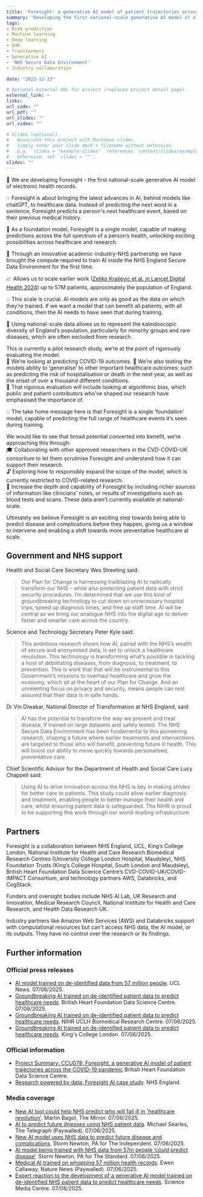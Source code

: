 ```yaml
---
title: 'Foresight: a generative AI model of patient trajectories across the COVID-19 pandemic'
summary: "Developing the first national-scale generative AI model of electronic health records.."
tags:
- Risk prediction
- Machine learning
- Deep learning
- EHR
- Transformers
- Generative AI
- 'NHS Secure Data Environment'
- Industry collaboration

date: "2023-12-23"

# Optional external URL for project (replaces project detail page).
external_link: ~
links:
url_code: ""
url_pdf: ""
url_slides: ""
url_video: ""

# Slides (optional).
#   Associate this project with Markdown slides.
#   Simply enter your slide deck's filename without extension.
#   E.g. `slides = "example-slides"` references `content/slides/example-slides.md`.
#   Otherwise, set `slides = ""`.
slides: ""
---
```


📣 We are developing Foresight - the first national-scale generative AI model of electronic health records.

💡 Foresight is about bringing the latest advances in AI, behind models like chatGPT, to healthcare data. Instead of predicting the next word in a sentence, Foresight predicts a person's next healthcare event, based on their previous medical history.

🔮 As a foundation model, Foresight is a single model, capable of making predictions across the full spectrum of a person’s health, unlocking exciting possibilities across healthcare and research.

🤝 Through an innovative academic-industry-NHS partnership we have brought the compute required to train AI inside the NHS England Secure Data Environment for the first time.

📈 Allows us to scale earlier work ([Zeljko Kraljevic et al. in Lancet Digital Health 2024](https://doi.org/10.1016/S2589-7500(24)00025-6)) up to 57M patients, approximately the population of England.

💡 This scale is crucial. AI models are only as good as the data on which they’re trained. If we want a model that can benefit all patients, with all conditions, then the AI needs to have seen that during training. 

🌈 Using national-scale data allows us to represent the kaleidoscopic diversity of England’s population, particularly for minority groups and rare diseases, which are often excluded from research.

This is currently a pilot research study, we’re at the point of rigorously evaluating the model:  
🦠 We’re looking at predicting COVID-19 outcomes. 
🚀 We’re also testing the models ability to ‘generalise’ to other important healthcare outcomes: such as predicting the risk of hospitalisation or death in the next year, as well as the onset of over a thousand different conditions.  
🔎 That rigorous evaluation will include looking at algorithmic bias, which public and patient contributors who’ve shaped our research have emphasised the importance of.  

💡 The take home message here is that Foresight is a single ‘foundation’ model, capable of predicting the full range of healthcare events it’s seen during training. 

We would like to see that broad potential converted into benefit, we’re approaching this through:  
🎓 Collaborating with other approved researchers in the CVD-COVID-UK consortium to let them scrutinise Foresight and understand how it can support their research.  
🔓 Exploring how to responsibly expand the scope of the model, which is currently restricted to COVID-related research.  
🩻 Increase the depth and capability of Foresight by including richer sources of information like clinicians’ notes, or results of investigations such as blood tests and scans. These data aren’t currently available at national-scale.  

Ultimately we believe Foresight is an exciting step towards being able to predict disease and complications before they happen, giving us a window to intervene and enabling a shift towards more preventative healthcare at scale.

## Government and NHS support

Health and Social Care Secretary Wes Streeting said:  
> Our Plan for Change is harnessing trailblazing AI to radically transform our NHS – while also protecting patient data with strict security procedures. I’m determined that we use this kind of groundbreaking technology to cut down on unnecessary hospital trips, speed up diagnosis times, and free up staff time. AI will be central as we bring our analogue NHS into the digital age to deliver faster and smarter care across the country.  

Science and Technology Secretary Peter Kyle said:  
> This ambitious research shows how AI, paired with the NHS’s wealth of secure and anonymised data, is set to unlock a healthcare revolution. This technology is transforming what’s possible in tackling a host of debilitating diseases, from diagnosis, to treatment, to prevention. This is work that that will be instrumental to this Government’s missions to overhaul healthcare and grow the economy, which sit at the heart of our Plan for Change. And an unrelenting focus on privacy and security, means people can rest assured that their data is in safe hands.  

Dr Vin Diwakar, National Director of Transformation at NHS England, said:  
> AI has the potential to transform the way we prevent and treat disease, if trained on large datasets and safely tested. The NHS Secure Data Environment has been fundamental to this pioneering research, shaping a future where earlier treatments and interventions are targeted to those who will benefit, preventing future ill health. This will boost our ability to move quickly towards personalised, preventative care.  

Chief Scientific Advisor for the Department of Health and Social Care Lucy Chappell said:  
> Using AI to drive innovation across the NHS is key in making strides for better care to patients. This study could allow earlier diagnosis and treatment, enabling people to better manage their health and care, whilst ensuring patient data is safeguarded. The NIHR is proud to be supporting this work through our world-leading infrastructure.  

## Partners

Foresight is a collaboration between NHS England, UCL, King’s College London, National Institute for Health and Care Research Biomedical Research Centres (University College London Hospital, Maudsley), NHS Foundation Trusts (King’s College Hospital, South London and Maudsley), British Heart Foundation Data Science Centre’s CVD-COVID-UK/COVID-IMPACT Consortium, and technology partners AWS, Databricks, and CogStack.  

Funders and oversight bodies include NHS AI Lab, UK Research and Innovation, Medical Research Council, National Institute for Health and Care Research, and Health Data Research UK.  

Industry partners like Amazon Web Services (AWS) and Databricks support with computational resources but can't access NHS data, the AI model, or its outputs. They have no control over the research or its findings.  

## Further information

### Official press releases

* [AI model trained on de-identified data from 57 million people](https://www.ucl.ac.uk/news/2025/may/ai-model-trained-de-identified-data-57-million-people). UCL News. 07/06/2025.
* [Groundbreaking AI trained on de-identified patient data to predict healthcare needs](https://bhfdatasciencecentre.org/news-and-events/groundbreaking-ai-trained-on-de-identified-patient-data-to-predict-healthcare-needs/). British Heart Foundation Data Science Centre. 07/06/2025.
* [Groundbreaking AI trained on de-identified patient data to predict healthcare needs](https://www.uclhospitals.brc.nihr.ac.uk/news/groundbreaking-ai-trained-de-identified-patient-data-predict-healthcare-needs). NIHR UCLH Biomedical Research Centre. 07/06/2025.
*   [Groundbreaking AI trained on de-identified patient data to predict healthcare needs](https://www.kcl.ac.uk/news/ai-to-predict-healthcare-needs). King's College London. 07/06/2025.

### Official information

* [Project Summary: CCU078: Foresight: a generative AI model of patient trajectories across the COVID-19 pandemic](https://bhfdatasciencecentre.org/projects/ccu078/) British Heart Foundation Data Science Centre.  
* [Research powered by data: Foresight AI case study](https://digital.nhs.uk/data-and-information/research-powered-by-data/case-studies/foresight-ai). NHS England.  

### Media coverage

* [New AI tool could help NHS predict who will fall ill in 'healthcare revolution'](https://www.mirror.co.uk/news/uk-news/new-ai-tool-could-help-35180448). Martin Bagot, The Mirror. 07/06/2025.  
* [AI to predict future illnesses using NHS patient data](https://www.telegraph.co.uk/news/2025/05/07/ai-will-predict-future-illness-by-analysing-nhs-data/). Michael Searles, The Telegraph (Paywalled). 07/06/2025.  
* [New AI model uses NHS data to predict future disease and complications](https://www.independent.co.uk/news/health/nhs-uk-data-ai-model-foresight-disease-b2746646.html). Storm Newton, PA for The Independent. 07/06/2025.  
* [AI model being trained with NHS data from 57m people ‘could predict disease’](https://www.standard.co.uk/news/tech/nhs-england-peter-kyle-ucl-university-college-london-b1226248.html). Storm Newton, PA for The Standard. 07/06/2025.  
* [Medical AI trained on whopping 57 million health records](https://www.nature.com/articles/d41586-025-01422-3). Ewen Callaway, Nature News (Paywalled). 07/06/2025.  
* [Expert reaction to the development of a generative AI model trained on de-identified NHS patient data to predict healthcare needs](https://www.sciencemediacentre.org/expert-reaction-to-the-development-of-a-generative-ai-model-trained-on-de-identified-nhs-patient-data-to-predict-healthcare-needs/). Science Media Centre. 07/06/2025.  
